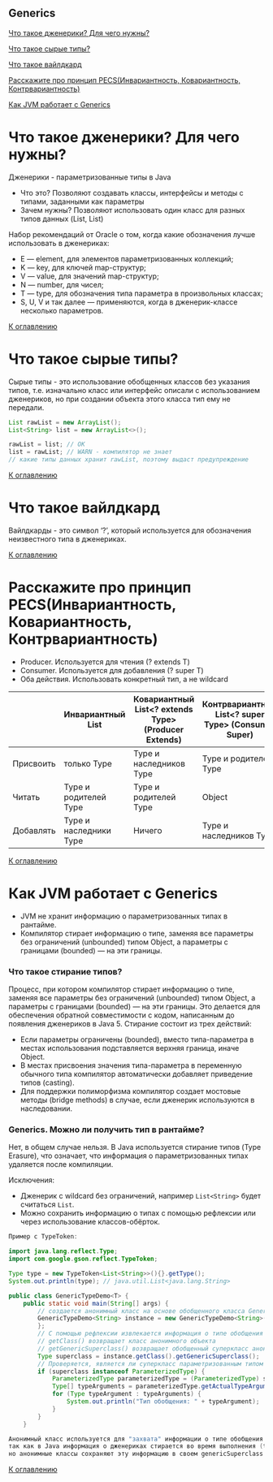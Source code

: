 ## Generics

[Что такое дженерики? Для чего нужны?](#что-такое-дженерики-для-чего-нужны)

[Что такое сырые типы?](#что-такое-сырые-типы)

[Что такое вайлдкард](#что-такое-вайлдкард)

[Расскажите про принцип PECS(Инвариантность, Ковариантность, Контрвариантность)](#расскажите-про-принцип-pecsинвариантность-ковариантность-контрвариантность)

[Как JVM работает с Generics](#как-jvm-работает-с-generics)

# Что такое дженерики? Для чего нужны?

Дженерики - параметризованные типы в Java

+ Что это? Позволяют создавать классы, интерфейсы и методы с типами, заданными как параметры
+ Зачем нужны? Позволяют использовать один класс для разных типов данных (List<String>, List<Integer>)

Набор рекомендаций от Oracle о том, когда какие обозначения лучше использовать в дженериках:

+ E — element, для элементов параметризованных коллекций;
+ K — key, для ключей map-структур;
+ V — value, для значений map-структур;
+ N — number, для чисел;
+ T — type, для обозначения типа параметра в произвольных классах;
+ S, U, V и так далее — применяются, когда в дженерик-классе несколько параметров.

[К оглавлению](#Generics)

# Что такое сырые типы?

Сырые типы - это использование обобщенных классов без указания типов, т.е. изначально класс или интерфейс описали с
использованием дженериков, но при создании объекта этого класса тип ему не передали.

```java
List rawList = new ArrayList();
List<String> list = new ArrayList<>();

rawList = list; // OK
list = rawList; // WARN - компилятор не знает 
// какие типы данных хранит rawList, поэтому выдаст предупреждение
```

[К оглавлению](#Generics)

# Что такое вайлдкард

Вайлдкарды - это символ ‘?’, который используется для обозначения неизвестного типа в дженериках.

[К оглавлению](#Generics)

# Расскажите про принцип PECS(Инвариантность, Ковариантность, Контрвариантность)

+ Producer. Используется для чтения (? extends T)
+ Consumer. Используется для добавления (? super T)
+ Оба действия. Использовать конкретный тип, а не wildcard

|           | Инвариантный List<Type> | Ковариантный List<? extends Type> (Producer Extends) | Контрвариантный List<? super Type> (Consumer Super) |
|-----------|-------------------------|------------------------------------------------------|-----------------------------------------------------|
| Присвоить | только Type             | Type и наследников Type                              | Type и родителей Type                               |
| Читать    | Type и родителей Type   | Type и родителей Type                                | Object                                              |
| Добавлять | Type и наследники Type  | Ничего                                               | Type и наследников Type                             |

[К оглавлению](#Generics)

# Как JVM работает с Generics

+ JVM не хранит информацию о параметризованных типах в рантайме. 
+ Компилятор стирает информацию о типе, заменяя все параметры без ограничений (unbounded) типом Object, а параметры с границами (bounded) — на эти границы.

### Что такое стирание типов?

Процесс, при котором компилятор стирает информацию о типе, заменяя все параметры без ограничений (unbounded) типом
Object, а параметры с границами (bounded) — на эти границы. Это делается для обеспечения обратной совместимости с кодом,
написанным до появления дженериков в Java 5. Стирание состоит из трех действий:

+ Если параметры ограничены (bounded), вместо типа-параметра в местах использования подставляется верхняя граница, иначе
Object. 
+ В местах присвоения значения типа-параметра в переменную обычного типа компилятор автоматически добавляет приведение
типов (casting). 
+ Для поддержки полиморфизма компилятор создает мостовые методы (bridge methods) в случае, если дженерик используются в
наследовании.

### Generics. Можно ли получить тип в рантайме?

Нет, в общем случае нельзя. В Java используется стирание типов (Type Erasure), что означает, что информация о параметризованных типах удаляется после компиляции.

Исключения:

+ Дженерик с wildcard без ограничений, например `List<String>` будет считаться `List`. 
+ Можно сохранить информацию о типах с помощью рефлексии или через использование классов-обёрток.

```java
Пример с TypeToken:

import java.lang.reflect.Type;
import com.google.gson.reflect.TypeToken;

Type type = new TypeToken<List<String>>(){}.getType();
System.out.println(type); // java.util.List<java.lang.String>
```

````java
public class GenericTypeDemo<T> {
    public static void main(String[] args) {
        // создается анонимный класс на основе обобщенного класса GenericTypeDemo<String>
        GenericTypeDemo<String> instance = new GenericTypeDemo<String>() {
        };
        // С помощью рефлексии извлекается информация о типе обобщения
        // getClass() возвращает класс анонимного объекта
        // getGenericSuperclass() возвращает обобщенный суперкласс анонимного класса
        Type superclass = instance.getClass().getGenericSuperclass();
        // Проверяется, является ли суперкласс параметризованным типом
        if (superclass instanceof ParameterizedType) {
            ParameterizedType parameterizedType = (ParameterizedType) superclass;
            Type[] typeArguments = parameterizedType.getActualTypeArguments();
            for (Type typeArgument : typeArguments) {
                System.out.println("Тип обобщения: " + typeArgument);
            }
        }
    }

Анонимный класс используется для "захвата" информации о типе обобщения (String),
так как в Java информация о дженериках стирается во время выполнения (type erasure),
но анонимные классы сохраняют эту информацию в своем genericSuperclass.
````
[К оглавлению](#Generics)